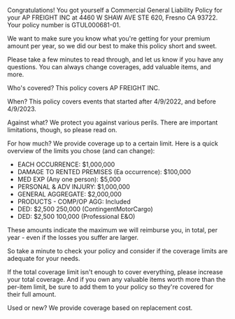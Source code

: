 Congratulations! You got yourself a Commercial General Liability Policy for your AP FREIGHT INC at 4460 W SHAW AVE STE 620, Fresno CA 93722. Your policy number is GTUL000681-01.

We want to make sure you know what you're getting for your premium amount per year, so we did our best to make this policy short and sweet.

Please take a few minutes to read through, and let us know if you have any questions. You can always change coverages, add valuable items, and more.

Who's covered?
This policy covers AP FREIGHT INC.

When?
This policy covers events that started after 4/9/2022, and before 4/9/2023.

Against what?
We protect you against various perils. There are important limitations, though, so please read on.

For how much?
We provide coverage up to a certain limit. Here is a quick overview of the limits you chose (and can change):

- EACH OCCURRENCE: $1,000,000
- DAMAGE TO RENTED PREMISES (Ea occurrence): $100,000
- MED EXP (Any one person): $5,000
- PERSONAL & ADV INJURY: $1,000,000
- GENERAL AGGREGATE: $2,000,000
- PRODUCTS - COMP/OP AGG: Included
- DED: $2,500 250,000 (ContingentMotorCargo)
- DED: $2,500 100,000 (Professional E&O)

These amounts indicate the maximum we will reimburse you, in total, per year - even if the losses you suffer are larger.

So take a minute to check your policy and consider if the coverage limits are adequate for your needs.

If the total coverage limit isn't enough to cover everything, please increase your total coverage. And if you own any valuable items worth more than the per-item limit, be sure to add them to your policy so they're covered for their full amount.

Used or new?
We provide coverage based on replacement cost.